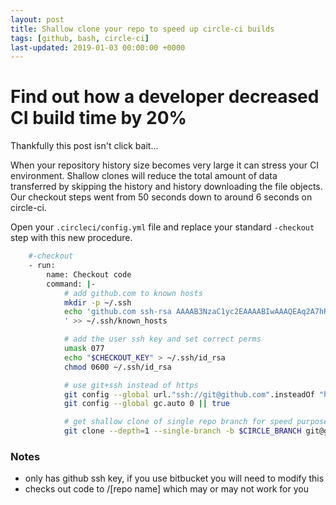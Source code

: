 ```yaml
---
layout: post
title: Shallow clone your repo to speed up circle-ci builds
tags: [github, bash, circle-ci]
last-updated: 2019-01-03 00:00:00 +0000
---
```


# Find out how a developer decreased CI build time by 20%

Thankfully this post isn't click bait...

When your repository history size becomes very large it can stress your CI environment. 
Shallow clones will reduce the total amount of data transferred by skipping the history and history downloading the file objects.
Our checkout steps went from 50 seconds down to around 6 seconds on circle-ci.

Open your `.circleci/config.yml` file and replace your standard `-checkout` step with this new procedure.

```bash
    #-checkout
    - run:
        name: Checkout code
        command: |-
            # add github.com to known hosts
            mkdir -p ~/.ssh
            echo 'github.com ssh-rsa AAAAB3NzaC1yc2EAAAABIwAAAQEAq2A7hRGmdnm9tUDbO9IDSwBK6TbQa+PXYPCPy6rbTrTtw7PHkccKrpp0yVhp5HdEIcKr6pLlVDBfOLX9QUsyCOV0wzfjIJNlGEYsdlLJizHhbn2mUjvSAHQqZETYP81eFzLQNnPHt4EVVUh7VfDESU84KezmD5QlWpXLmvU31/yMf+Se8xhHTvKSCZIFImWwoG6mbUoWf9nzpIoaSjB+weqqUUmpaaasXVal72J+UX2B+2RPW3RcT0eOzQgqlJL3RKrTJvdsjE3JEAvGq3lGHSZXy28G3skua2SmVi/w4yCE6gbODqnTWlg7+wC604ydGXA8VJiS5ap43JXiUFFAaQ==
            ' >> ~/.ssh/known_hosts

            # add the user ssh key and set correct perms
            umask 077
            echo "$CHECKOUT_KEY" > ~/.ssh/id_rsa
            chmod 0600 ~/.ssh/id_rsa

            # use git+ssh instead of https
            git config --global url."ssh://git@github.com".insteadOf "https://github.com" || true
            git config --global gc.auto 0 || true

            # get shallow clone of single repo branch for speed purposes
            git clone --depth=1 --single-branch -b $CIRCLE_BRANCH git@github.com:$CIRCLE_PROJECT_USERNAME/$CIRCLE_PROJECT_REPONAME $CIRCLE_WORKING_DIRECTORY
```

### Notes
- only has github ssh key, if you use bitbucket you will need to modify this
- checks out code to /[repo name] which may or may not work for you